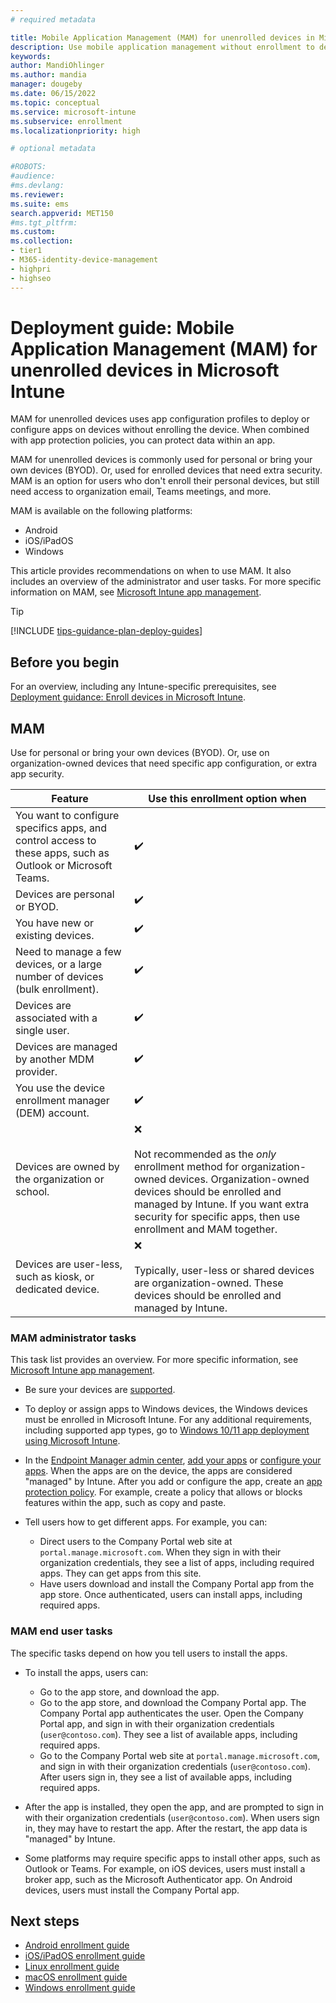 ```yaml
---
# required metadata

title: Mobile Application Management (MAM) for unenrolled devices in Microsoft Intune
description: Use mobile application management without enrollment to deploy apps, and protect organization data within the apps. Get an overview of the administrator and end user tasks for this enrollment option.
keywords:
author: MandiOhlinger
ms.author: mandia
manager: dougeby
ms.date: 06/15/2022
ms.topic: conceptual
ms.service: microsoft-intune
ms.subservice: enrollment
ms.localizationpriority: high

# optional metadata

#ROBOTS:
#audience:
#ms.devlang:
ms.reviewer:
ms.suite: ems
search.appverid: MET150
#ms.tgt_pltfrm:
ms.custom:
ms.collection:
- tier1
- M365-identity-device-management
- highpri
- highseo
---
```


# Deployment guide: Mobile Application Management (MAM) for unenrolled devices in Microsoft Intune

MAM for unenrolled devices uses app configuration profiles to deploy or configure apps on devices without enrolling the device. When combined with app protection policies, you can protect data within an app.

MAM for unenrolled devices is commonly used for personal or bring your own devices (BYOD). Or, used for enrolled devices that need extra security. MAM is an option for users who don't enroll their personal devices, but still need access to organization email, Teams meetings, and more.

MAM is available on the following platforms:

- Android
- iOS/iPadOS
- Windows

This article provides recommendations on when to use MAM. It also includes an overview of the administrator and user tasks. For more specific information on MAM, see [Microsoft Intune app management](../apps/app-management.md).

> [!TIP]
> [!INCLUDE [tips-guidance-plan-deploy-guides](../includes/tips-guidance-plan-deploy-guides.md)]

## Before you begin

For an overview, including any Intune-specific prerequisites, see [Deployment guidance: Enroll devices in Microsoft Intune](deployment-guide-enrollment.md).

## MAM 

Use for personal or bring your own devices (BYOD). Or, use on organization-owned devices that need specific app configuration, or extra app security.

| Feature | Use this enrollment option when |
| --- | --- |
| You want to configure specifics apps, and control access to these apps, such as Outlook or Microsoft Teams. | ✔️ |
| Devices are personal or BYOD. | ✔️ |
| You have new or existing devices. | ✔️ |
| Need to manage a few devices, or a large number of devices (bulk enrollment). | ✔️ |
| Devices are associated with a single user. | ✔️ |
| Devices are managed by another MDM provider. | ✔️ |
| You use the device enrollment manager (DEM) account. | ✔️ |
| Devices are owned by the organization or school. |  ❌ <br/><br/> Not recommended as the *only* enrollment method for organization-owned devices. Organization-owned devices should be enrolled and managed by Intune. If you want extra security for specific apps, then use enrollment and MAM together. |
| Devices are user-less, such as kiosk, or dedicated device. | ❌ <br/><br/>Typically, user-less or shared devices are organization-owned. These devices should be enrolled and managed by Intune. |

### MAM administrator tasks

This task list provides an overview. For more specific information, see [Microsoft Intune app management](../apps/app-management.md).

- Be sure your devices are [supported](supported-devices-browsers.md).
- To deploy or assign apps to Windows devices, the Windows devices must be enrolled in Microsoft Intune. For any additional requirements, including supported app types, go to [Windows 10/11 app deployment using Microsoft Intune](../apps/apps-windows-10-app-deploy.md).
- In the [Endpoint Manager admin center](https://go.microsoft.com/fwlink/?linkid=2109431), [add your apps](../apps/apps-supported-intune-apps.md) or [configure your apps](../apps/app-configuration-policies-overview.md). When the apps are on the device, the apps are considered "managed" by Intune. After you add or configure the app, create an [app protection policy](../apps/app-protection-policy-settings-ios.md). For example, create a policy that allows or blocks features within the app, such as copy and paste.
- Tell users how to get different apps. For example, you can:

  - Direct users to the Company Portal web site at `portal.manage.microsoft.com`. When they sign in with their organization credentials, they see a list of apps, including required apps. They can get apps from this site.
  - Have users download and install the Company Portal app from the app store. Once authenticated, users can install apps, including required apps.

### MAM end user tasks

The specific tasks depend on how you tell users to install the apps.

- To install the apps, users can:

  - Go to the app store, and download the app.
  - Go to the app store, and download the Company Portal app. The Company Portal app authenticates the user. Open the Company Portal app, and sign in with their organization credentials (`user@contoso.com`). They see a list of available apps, including required apps.
  - Go to the Company Portal web site at `portal.manage.microsoft.com`, and sign in with their organization credentials (`user@contoso.com`). After users sign in, they see a list of available apps, including required apps.

- After the app is installed, they open the app, and are prompted to sign in with their organization credentials (`user@contoso.com`). When users sign in, they may have to restart the app. After the restart, the app data is "managed" by Intune.

- Some platforms may require specific apps to install other apps, such as Outlook or Teams. For example, on iOS devices, users must install a broker app, such as the Microsoft Authenticator app. On Android devices, users must install the Company Portal app.

## Next steps

- [Android enrollment guide](deployment-guide-enrollment-android.md)
- [iOS/iPadOS enrollment guide](deployment-guide-enrollment-ios-ipados.md)
- [Linux enrollment guide](deployment-guide-enrollment-linux.md)
- [macOS enrollment guide](deployment-guide-enrollment-macos.md)
- [Windows enrollment guide](deployment-guide-enrollment-windows.md)
